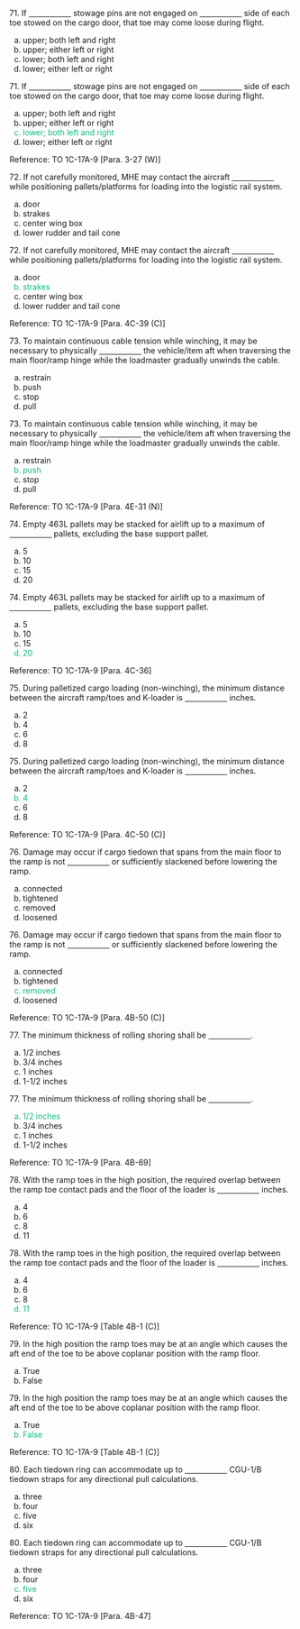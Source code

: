 <section data-auto-animate>
<p>71. If <span style="text-decoration: underline; white-space: pre;">                   </span> stowage pins are not engaged on <span style="text-decoration: underline; white-space: pre;">                   </span> side of each toe stowed on the cargo door, that toe may come loose during flight.</p>
<ol>
<li type="a">upper; both left and right</li>
<li type="a">upper; either left or right</li>
<li type="a">lower; both left and right</li>
<li type="a">lower; either left or right</li>
</ol>
</section>

<section>
<section data-auto-animate>
<p>71. If <span style="text-decoration: underline; white-space: pre;">                   </span> stowage pins are not engaged on <span style="text-decoration: underline; white-space: pre;">                   </span> side of each toe stowed on the cargo door, that toe may come loose during flight.</p>
<ol>
<li type="a">upper; both left and right</li>
<li type="a">upper; either left or right</li>
<li type="a" style="color: #10B981;">lower; both left and right</li>
<li type="a">lower; either left or right</li>
</ol>
</section>
<section>Reference: TO 1C-17A-9 [Para. 3-27 (W)]</section>
</section>

<section data-auto-animate>
<p>72. If not carefully monitored, MHE may contact the aircraft <span style="text-decoration: underline; white-space: pre;">                   </span> while positioning pallets/platforms for loading into the logistic rail system.</p>
<ol>
<li type="a">door</li>
<li type="a">strakes</li>
<li type="a">center wing box</li>
<li type="a">lower rudder and tail cone</li>
</ol>
</section>

<section>
<section data-auto-animate>
<p>72. If not carefully monitored, MHE may contact the aircraft <span style="text-decoration: underline; white-space: pre;">                   </span> while positioning pallets/platforms for loading into the logistic rail system.</p>
<ol>
<li type="a">door</li>
<li type="a" style="color: #10B981;">strakes</li>
<li type="a">center wing box</li>
<li type="a">lower rudder and tail cone</li>
</ol>
</section>
<section>Reference: TO 1C-17A-9 [Para. 4C-39 (C)]</section>
</section>

<section data-auto-animate>
<p>73. To maintain continuous cable tension while winching, it may be necessary to physically <span style="text-decoration: underline; white-space: pre;">                   </span> the vehicle/item aft when traversing the main floor/ramp hinge while the loadmaster gradually unwinds the cable.</p>
<ol>
<li type="a">restrain</li>
<li type="a">push</li>
<li type="a">stop</li>
<li type="a">pull</li>
</ol>
</section>

<section>
<section data-auto-animate>
<p>73. To maintain continuous cable tension while winching, it may be necessary to physically <span style="text-decoration: underline; white-space: pre;">                   </span> the vehicle/item aft when traversing the main floor/ramp hinge while the loadmaster gradually unwinds the cable.</p>
<ol>
<li type="a">restrain</li>
<li type="a" style="color: #10B981;">push</li>
<li type="a">stop</li>
<li type="a">pull</li>
</ol>
</section>
<section>Reference: TO 1C-17A-9 [Para. 4E-31 (N)]</section>
</section>

<section data-auto-animate>
<p>74. Empty 463L pallets may be stacked for airlift up to a maximum of <span style="text-decoration: underline; white-space: pre;">                   </span> pallets, excluding the base support pallet.</p>
<ol>
<li type="a">5</li>
<li type="a">10</li>
<li type="a">15</li>
<li type="a">20</li>
</ol>
</section>

<section>
<section data-auto-animate>
<p>74. Empty 463L pallets may be stacked for airlift up to a maximum of <span style="text-decoration: underline; white-space: pre;">                   </span> pallets, excluding the base support pallet.</p>
<ol>
<li type="a">5</li>
<li type="a">10</li>
<li type="a">15</li>
<li type="a" style="color: #10B981;">20</li>
</ol>
</section>
<section>Reference: TO 1C-17A-9 [Para. 4C-36]</section>
</section>

<section data-auto-animate>
<p>75. During palletized cargo loading (non-winching), the minimum distance between the aircraft ramp/toes and K-loader is <span style="text-decoration: underline; white-space: pre;">                   </span> inches.</p>
<ol>
<li type="a">2</li>
<li type="a">4</li>
<li type="a">6</li>
<li type="a">8</li>
</ol>
</section>

<section>
<section data-auto-animate>
<p>75. During palletized cargo loading (non-winching), the minimum distance between the aircraft ramp/toes and K-loader is <span style="text-decoration: underline; white-space: pre;">                   </span> inches.</p>
<ol>
<li type="a">2</li>
<li type="a" style="color: #10B981;">4</li>
<li type="a">6</li>
<li type="a">8</li>
</ol>
</section>
<section>Reference: TO 1C-17A-9 [Para. 4C-50 (C)]</section>
</section>

<section data-auto-animate>
<p>76. Damage may occur if cargo tiedown that spans from the main floor to the ramp is not <span style="text-decoration: underline; white-space: pre;">                   </span> or sufficiently slackened before lowering the ramp.</p>
<ol>
<li type="a">connected</li>
<li type="a">tightened</li>
<li type="a">removed</li>
<li type="a">loosened</li>
</ol>
</section>

<section>
<section data-auto-animate>
<p>76. Damage may occur if cargo tiedown that spans from the main floor to the ramp is not <span style="text-decoration: underline; white-space: pre;">                   </span> or sufficiently slackened before lowering the ramp.</p>
<ol>
<li type="a">connected</li>
<li type="a">tightened</li>
<li type="a" style="color: #10B981;">removed</li>
<li type="a">loosened</li>
</ol>
</section>
<section>Reference: TO 1C-17A-9 [Para. 4B-50 (C)]</section>
</section>

<section data-auto-animate>
<p>77. The minimum thickness of rolling shoring shall be <span style="text-decoration: underline; white-space: pre;">                   </span>.</p>
<ol>
<li type="a">1/2 inches</li>
<li type="a">3/4 inches</li>
<li type="a">1 inches</li>
<li type="a">1-1/2 inches</li>
</ol>
</section>

<section>
<section data-auto-animate>
<p>77. The minimum thickness of rolling shoring shall be <span style="text-decoration: underline; white-space: pre;">                   </span>.</p>
<ol>
<li type="a" style="color: #10B981;">1/2 inches</li>
<li type="a">3/4 inches</li>
<li type="a">1 inches</li>
<li type="a">1-1/2 inches</li>
</ol>
</section>
<section>Reference: TO 1C-17A-9 [Para. 4B-69]</section>
</section>

<section data-auto-animate>
<p>78. With the ramp toes in the high position, the required overlap between the ramp toe contact pads and the floor of the loader is <span style="text-decoration: underline; white-space: pre;">                   </span> inches.</p>
<ol>
<li type="a">4</li>
<li type="a">6</li>
<li type="a">8</li>
<li type="a">11</li>
</ol>
</section>

<section>
<section data-auto-animate>
<p>78. With the ramp toes in the high position, the required overlap between the ramp toe contact pads and the floor of the loader is <span style="text-decoration: underline; white-space: pre;">                   </span> inches.</p>
<ol>
<li type="a">4</li>
<li type="a">6</li>
<li type="a">8</li>
<li type="a" style="color: #10B981;">11</li>
</ol>
</section>
<section>Reference: TO 1C-17A-9 [Table 4B-1 (C)]</section>
</section>

<section data-auto-animate>
<p>79. In the high position the ramp toes may be at an angle which causes the aft end of the toe to be above coplanar position with the ramp floor.</p>
<ol>
<li type="a">True</li>
<li type="a">False</li>
</ol>
</section>

<section>
<section data-auto-animate>
<p>79. In the high position the ramp toes may be at an angle which causes the aft end of the toe to be above coplanar position with the ramp floor.</p>
<ol>
<li type="a">True</li>
<li type="a" style="color: #10B981;">False</li>
</ol>
</section>
<section>Reference: TO 1C-17A-9 [Table 4B-1 (C)]</section>
</section>

<section data-auto-animate>
<p>80. Each tiedown ring can accommodate up to <span style="text-decoration: underline; white-space: pre;">                   </span> CGU-1/B tiedown straps for any directional pull calculations.</p>
<ol>
<li type="a">three</li>
<li type="a">four</li>
<li type="a">five</li>
<li type="a">six</li>
</ol>
</section>

<section>
<section data-auto-animate>
<p>80. Each tiedown ring can accommodate up to <span style="text-decoration: underline; white-space: pre;">                   </span> CGU-1/B tiedown straps for any directional pull calculations.</p>
<ol>
<li type="a">three</li>
<li type="a">four</li>
<li type="a" style="color: #10B981;">five</li>
<li type="a">six</li>
</ol>
</section>
<section>Reference: TO 1C-17A-9 [Para. 4B-47]</section>
</section>
